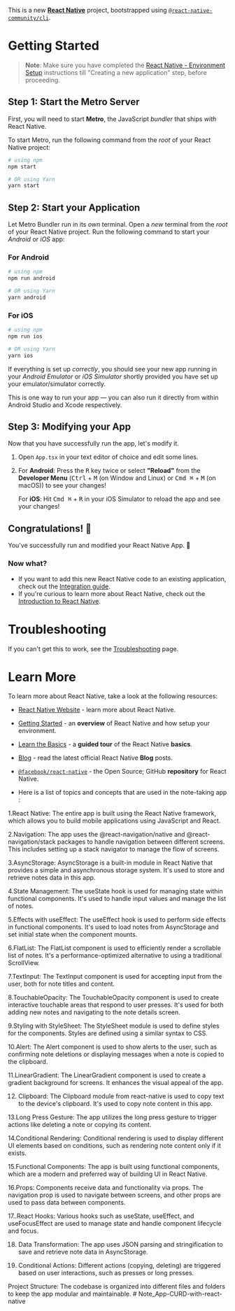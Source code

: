 This is a new [**React Native**](https://reactnative.dev) project, bootstrapped using [`@react-native-community/cli`](https://github.com/react-native-community/cli).

# Getting Started

>**Note**: Make sure you have completed the [React Native - Environment Setup](https://reactnative.dev/docs/environment-setup) instructions till "Creating a new application" step, before proceeding.

## Step 1: Start the Metro Server

First, you will need to start **Metro**, the JavaScript _bundler_ that ships _with_ React Native.

To start Metro, run the following command from the _root_ of your React Native project:

```bash
# using npm
npm start

# OR using Yarn
yarn start
```

## Step 2: Start your Application

Let Metro Bundler run in its _own_ terminal. Open a _new_ terminal from the _root_ of your React Native project. Run the following command to start your _Android_ or _iOS_ app:

### For Android

```bash
# using npm
npm run android

# OR using Yarn
yarn android
```

### For iOS

```bash
# using npm
npm run ios

# OR using Yarn
yarn ios
```

If everything is set up _correctly_, you should see your new app running in your _Android Emulator_ or _iOS Simulator_ shortly provided you have set up your emulator/simulator correctly.

This is one way to run your app — you can also run it directly from within Android Studio and Xcode respectively.

## Step 3: Modifying your App

Now that you have successfully run the app, let's modify it.

1. Open `App.tsx` in your text editor of choice and edit some lines.
2. For **Android**: Press the <kbd>R</kbd> key twice or select **"Reload"** from the **Developer Menu** (<kbd>Ctrl</kbd> + <kbd>M</kbd> (on Window and Linux) or <kbd>Cmd ⌘</kbd> + <kbd>M</kbd> (on macOS)) to see your changes!

   For **iOS**: Hit <kbd>Cmd ⌘</kbd> + <kbd>R</kbd> in your iOS Simulator to reload the app and see your changes!

## Congratulations! :tada:

You've successfully run and modified your React Native App. :partying_face:

### Now what?

- If you want to add this new React Native code to an existing application, check out the [Integration guide](https://reactnative.dev/docs/integration-with-existing-apps).
- If you're curious to learn more about React Native, check out the [Introduction to React Native](https://reactnative.dev/docs/getting-started).

# Troubleshooting

If you can't get this to work, see the [Troubleshooting](https://reactnative.dev/docs/troubleshooting) page.

# Learn More

To learn more about React Native, take a look at the following resources:

- [React Native Website](https://reactnative.dev) - learn more about React Native.
- [Getting Started](https://reactnative.dev/docs/environment-setup) - an **overview** of React Native and how setup your environment.
- [Learn the Basics](https://reactnative.dev/docs/getting-started) - a **guided tour** of the React Native **basics**.
- [Blog](https://reactnative.dev/blog) - read the latest official React Native **Blog** posts.
- [`@facebook/react-native`](https://github.com/facebook/react-native) - the Open Source; GitHub **repository** for React Native.

-  Here is a list of topics and concepts that are used in the note-taking app :

1.React Native: The entire app is built using the React Native framework, which allows you to build mobile applications using JavaScript and React.

2.Navigation: The app uses the @react-navigation/native and @react-navigation/stack packages to handle navigation between different screens. This includes setting up a stack navigator to manage the flow of screens.

3.AsyncStorage: AsyncStorage is a built-in module in React Native that provides a simple and asynchronous storage system. It's used to store and retrieve notes data in this app.

4.State Management: The useState hook is used for managing state within functional components. It's used to handle input values and manage the list of notes.

5.Effects with useEffect: The useEffect hook is used to perform side effects in functional components. It's used to load notes from AsyncStorage and set initial state when the component mounts.

6.FlatList: The FlatList component is used to efficiently render a scrollable list of notes. It's a performance-optimized alternative to using a traditional ScrollView.

7.TextInput: The TextInput component is used for accepting input from the user, both for note titles and content.

8.TouchableOpacity: The TouchableOpacity component is used to create interactive touchable areas that respond to user presses. It's used for both adding new notes and navigating to the note details screen.

9.Styling with StyleSheet: The StyleSheet module is used to define styles for the components. Styles are defined using a similar syntax to CSS.

10.Alert: The Alert component is used to show alerts to the user, such as confirming note deletions or displaying messages when a note is copied to the clipboard.

11.LinearGradient: The LinearGradient component is used to create a gradient background for screens. It enhances the visual appeal of the app.

12. Clipboard: The Clipboard module from react-native is used to copy text to the device's clipboard. It's used to copy note content in this app.

13.Long Press Gesture: The app utilizes the long press gesture to trigger actions like deleting a note or copying its content.

14.Conditional Rendering: Conditional rendering is used to display different UI elements based on conditions, such as rendering note content only if it exists.

15.Functional Components: The app is built using functional components, which are a modern and preferred way of building UI in React Native.

16.Props: Components receive data and functionality via props. The navigation prop is used to navigate between screens, and other props are used to pass data between components.

17..React Hooks: Various hooks such as useState, useEffect, and useFocusEffect are used to manage state and handle component lifecycle and focus.

18. Data Transformation: The app uses JSON parsing and stringification to save and retrieve note data in AsyncStorage.

19. Conditional Actions: Different actions (copying, deleting) are triggered based on user interactions, such as presses or long presses.

Project Structure: The codebase is organized into different files and folders to keep the app modular and maintainable.
#   N o t e _ A p p - C U R D - w i t h - r e a c t - n a t i v e 
 
 
